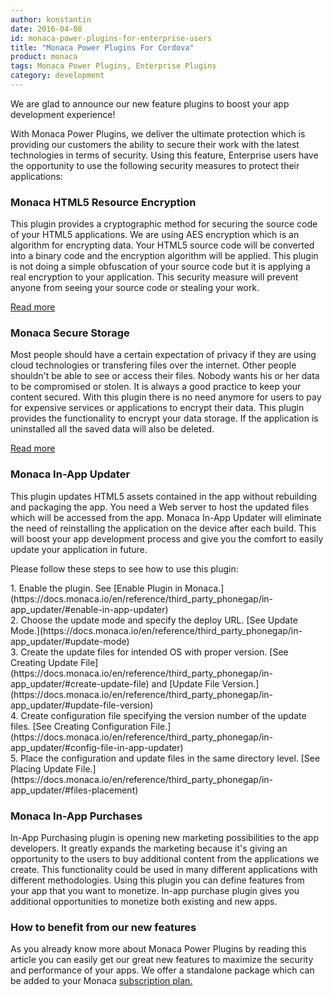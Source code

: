```yaml
---
author: konstantin
date: 2016-04-08
id: monaca-power-plugins-for-enterprise-users
title: "Monaca Power Plugins For Cordova"
product: monaca
tags: Monaca Power Plugins, Enterprise Plugins
category: development
---
```


We are glad to announce our new feature plugins to boost your app development experience!

With Monaca Power Plugins, we deliver the ultimate protection which is providing our customers the ability to secure their work with the latest technologies in terms of security. Using this feature, Enterprise users have the opportunity to use the following security measures to protect their applications:

<!--![Monaca Power Plugins](/blog/content/images/2016/Apr/AdobeStockEnc.jpeg) -->

<!-- more -->

### Monaca HTML5 Resource Encryption

This plugin provides a cryptographic method for securing the source code of your HTML5 applications. We are using AES encryption which is an algorithm for encrypting data. Your HTML5 source code will be converted into a binary code and the encryption algorithm will be applied. This plugin is not doing a simple obfuscation of your source code but it is applying a real encryption to your application. This security measure will prevent anyone from seeing your source code or stealing your work.

[Read more](http://docs.monaca.mobi/cur/en/reference/third_party_phonegap/html5_resource_encryption/)

### Monaca Secure Storage

Most people should have a certain expectation of privacy if they are using cloud technologies or transfering files over the internet. Other people shouldn't be able to see or access their files. Nobody wants his or her data to be compromised or stolen. It is always a good practice to keep your content secured. With this plugin there is no need anymore for users to pay for expensive services or applications to encrypt their data. This plugin provides the functionality to encrypt your data storage. If the application is uninstalled all the saved data will also be deleted.

[Read more](http://docs.monaca.mobi/cur/en/reference/third_party_phonegap/secure_storage/)


### Monaca In-App Updater

This plugin updates HTML5 assets contained in the app without rebuilding and packaging the app. You need a Web server to host the updated files which will be accessed from the app. Monaca In-App Updater will eliminate the need of reinstalling the application on the device after each build. This will boost your app development process and give you the comfort to easily update your application in future.

Please follow these steps to see how to use this plugin:

<p style="font-size: 14px">
1. Enable the plugin. See [Enable Plugin in Monaca.](https://docs.monaca.io/en/reference/third_party_phonegap/in-app_updater/#enable-in-app-updater)
<br /> 
2. Choose the update mode and specify the deploy URL. [See Update Mode.](https://docs.monaca.io/en/reference/third_party_phonegap/in-app_updater/#update-mode) 
<br />
3. Create the update files for intended OS with proper version. [See Creating Update File](https://docs.monaca.io/en/reference/third_party_phonegap/in-app_updater/#create-update-file) and [Update File Version.](https://docs.monaca.io/en/reference/third_party_phonegap/in-app_updater/#update-file-version)
<br />
4. Create configuration file specifying the version number of the update files. [See Creating Configuration File.](https://docs.monaca.io/en/reference/third_party_phonegap/in-app_updater/#config-file-in-app-updater)
<br />
5. Place the configuration and update files in the same directory level. [See Placing Update File.](https://docs.monaca.io/en/reference/third_party_phonegap/in-app_updater/#files-placement)
</p>

### Monaca In-App Purchases

In-App Purchasing plugin is opening new marketing possibilities to the app developers. It greatly expands the marketing because it's giving an opportunity to the users to buy additional content from the applications we create. This functionality could be used in many different applications with different methodologies. Using this plugin you can define features from your app that you want to monetize. In-app purchase plugin gives you additional opportunities to monetize both existing and new apps.


### How to benefit from our new features

As you already know more about Monaca Power Plugins by reading this article you can easily get our great new features to maximize the security and performance of your apps. 
We offer a standalone package which can be added to your Monaca [subscription plan.](https://monaca.io/pricing.html)


